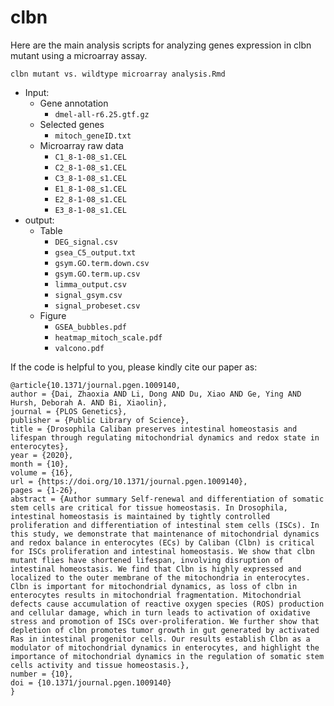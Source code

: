 # clbn
Here are the main analysis scripts for analyzing genes expression in clbn mutant using a microarray assay.

`clbn mutant vs. wildtype microarray analysis.Rmd`

- Input:
    - Gene annotation
        - `dmel-all-r6.25.gtf.gz`
    - Selected genes
        - `mitoch_geneID.txt`
    - Microarray raw data
        - `C1_8-1-08_s1.CEL`
        - `C2_8-1-08_s1.CEL`
        - `C3_8-1-08_s1.CEL`
        - `E1_8-1-08_s1.CEL`
        - `E2_8-1-08_s1.CEL`
        - `E3_8-1-08_s1.CEL`
- output:
    - Table
        - `DEG_signal.csv`
        - `gsea_C5_output.txt`
        - `gsym.GO.term.down.csv`
        - `gsym.GO.term.up.csv`
        - `limma_output.csv`
        - `signal_gsym.csv`
        - `signal_probeset.csv`
    - Figure
        - `GSEA_bubbles.pdf`
        - `heatmap_mitoch_scale.pdf`
        - `valcono.pdf`

If the code is helpful to you, please kindly cite our paper as:  

    @article{10.1371/journal.pgen.1009140,
    author = {Dai, Zhaoxia AND Li, Dong AND Du, Xiao AND Ge, Ying AND Hursh, Deborah A. AND Bi, Xiaolin},
    journal = {PLOS Genetics},
    publisher = {Public Library of Science},
    title = {Drosophila Caliban preserves intestinal homeostasis and lifespan through regulating mitochondrial dynamics and redox state in enterocytes},
    year = {2020},
    month = {10},
    volume = {16},
    url = {https://doi.org/10.1371/journal.pgen.1009140},
    pages = {1-26},
    abstract = {Author summary Self-renewal and differentiation of somatic stem cells are critical for tissue homeostasis. In Drosophila, intestinal homeostasis is maintained by tightly controlled proliferation and differentiation of intestinal stem cells (ISCs). In this study, we demonstrate that maintenance of mitochondrial dynamics and redox balance in enterocytes (ECs) by Caliban (Clbn) is critical for ISCs proliferation and intestinal homeostasis. We show that clbn mutant flies have shortened lifespan, involving disruption of intestinal homeostasis. We find that Clbn is highly expressed and localized to the outer membrane of the mitochondria in enterocytes. Clbn is important for mitochondrial dynamics, as loss of clbn in enterocytes results in mitochondrial fragmentation. Mitochondrial defects cause accumulation of reactive oxygen species (ROS) production and cellular damage, which in turn leads to activation of oxidative stress and promotion of ISCs over-proliferation. We further show that depletion of clbn promotes tumor growth in gut generated by activated Ras in intestinal progenitor cells. Our results establish Clbn as a modulator of mitochondrial dynamics in enterocytes, and highlight the importance of mitochondrial dynamics in the regulation of somatic stem cells activity and tissue homeostasis.},
    number = {10},
    doi = {10.1371/journal.pgen.1009140}
    }

